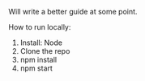 Will write a better guide at some point.

How to run locally:
1. Install: Node
2. Clone the repo
3. npm install
4. npm start
